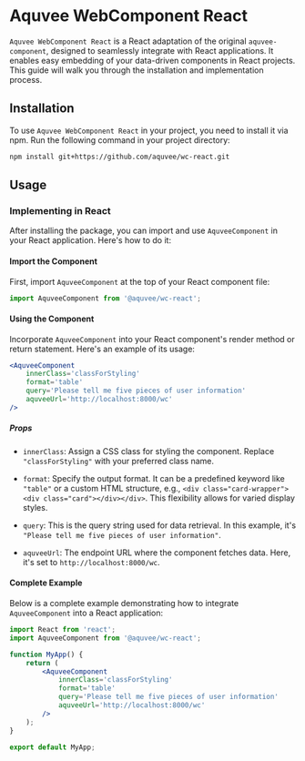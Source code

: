 # Aquvee WebComponent React

`Aquvee WebComponent React` is a React adaptation of the original `aquvee-component`, designed to seamlessly integrate with React applications. It enables easy embedding of your data-driven components in React projects. This guide will walk you through the installation and implementation process.

## Installation

To use `Aquvee WebComponent React` in your project, you need to install it via npm. Run the following command in your project directory:

```bash
npm install git+https://github.com/aquvee/wc-react.git
```

## Usage

### Implementing in React

After installing the package, you can import and use `AquveeComponent` in your React application. Here's how to do it:

#### Import the Component

First, import `AquveeComponent` at the top of your React component file:

```javascript
import AquveeComponent from '@aquvee/wc-react';
```

#### Using the Component

Incorporate `AquveeComponent` into your React component's render method or return statement. Here's an example of its usage:

```jsx
<AquveeComponent
    innerClass='classForStyling'
    format='table'
    query='Please tell me five pieces of user information'
    aquveeUrl='http://localhost:8000/wc'
/>
```

##### Props

- `innerClass`: Assign a CSS class for styling the component. Replace `"classForStyling"` with your preferred class name.

- `format`: Specify the output format. It can be a predefined keyword like `"table"` or a custom HTML structure, e.g., `<div class="card-wrapper"><div class="card"></div></div>`. This flexibility allows for varied display styles.

- `query`: This is the query string used for data retrieval. In this example, it's `"Please tell me five pieces of user information"`.

- `aquveeUrl`: The endpoint URL where the component fetches data. Here, it's set to `http://localhost:8000/wc`.

#### Complete Example

Below is a complete example demonstrating how to integrate `AquveeComponent` into a React application:

```jsx
import React from 'react';
import AquveeComponent from '@aquvee/wc-react';

function MyApp() {
    return (
        <AquveeComponent
            innerClass='classForStyling'
            format='table'
            query='Please tell me five pieces of user information'
            aquveeUrl='http://localhost:8000/wc'
        />
    );
}

export default MyApp;
```
